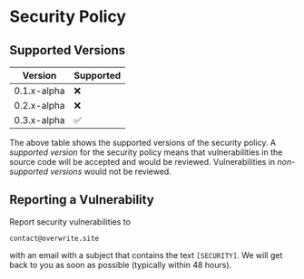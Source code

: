 # Security Policy

## Supported Versions

| Version     | Supported          |
|-------------|--------------------|
| 0.1.x-alpha | :x:                |
| 0.2.x-alpha | :x:                |
| 0.3.x-alpha | :white_check_mark: |

The above table shows the supported versions of the security policy. A *supported version* for the
security policy means that vulnerabilities in the source code will be accepted and would be
reviewed. Vulnerabilities in *non-supported versions* would not be reviewed.

## Reporting a Vulnerability

Report security vulnerabilities to 
```
contact@overwrite.site
```
with an email with a subject that contains the text `[SECURITY]`. We will get back to you as soon as
possible (typically within 48 hours).
